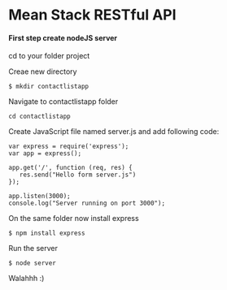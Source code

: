 # Mean Stack RESTful API

#### First step create nodeJS server

cd to your folder project

Creae new directory

	$ mkdir contactlistapp

Navigate to contactlistapp folder

	cd contactlistapp

Create JavaScript file named server.js and add following code:

	var express = require('express');	
	var app = express();

	app.get('/', function (req, res) {
	   res.send("Hello form server.js")
	});

	app.listen(3000);
	console.log("Server running on port 3000");

On the same folder now install express

	$ npm install express

Run the server

	$ node server

Walahhh :)



